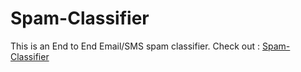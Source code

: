 # Spam-Classifier

This is an End to End Email/SMS spam classifier. Check out : [Spam-Classifier](https://email-spam-classifier.herokuapp.com/)